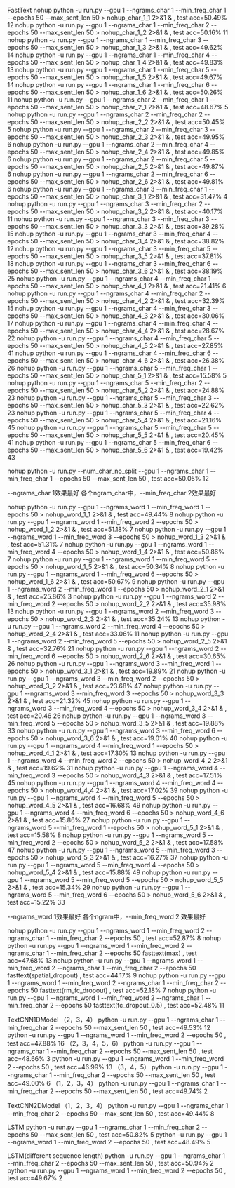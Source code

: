 FastText
nohup python -u run.py --gpu 1 --ngrams_char 1 --min_freq_char 1 --epochs 50 --max_sent_len 50 > nohup_char_1_1 2>&1 &		, test acc=50.49%	12
nohup python -u run.py --gpu 1 --ngrams_char 1 --min_freq_char 2 --epochs 50 --max_sent_len 50 > nohup_char_1_2 2>&1 &		, test acc=50.16%	11
nohup python -u run.py --gpu 1 --ngrams_char 1 --min_freq_char 3 --epochs 50 --max_sent_len 50 > nohup_char_1_3 2>&1 &		, test acc=49.62%	14
nohup python -u run.py --gpu 1 --ngrams_char 1 --min_freq_char 4 --epochs 50 --max_sent_len 50 > nohup_char_1_4 2>&1 &		, test acc=49.83%	13
nohup python -u run.py --gpu 1 --ngrams_char 1 --min_freq_char 5 --epochs 50 --max_sent_len 50 > nohup_char_1_5 2>&1 &		, test acc=49.67%	14
nohup python -u run.py --gpu 1 --ngrams_char 1 --min_freq_char 6 --epochs 50 --max_sent_len 50 > nohup_char_1_6 2>&1 &		, test acc=50.26%	11
nohup python -u run.py --gpu 1 --ngrams_char 2 --min_freq_char 1 --epochs 50 --max_sent_len 50 > nohup_char_2_1 2>&1 &		, test acc=48.67%	5
nohup python -u run.py --gpu 1 --ngrams_char 2 --min_freq_char 2 --epochs 50 --max_sent_len 50 > nohup_char_2_2 2>&1 &		, test acc=50.45%	5
nohup python -u run.py --gpu 1 --ngrams_char 2 --min_freq_char 3 --epochs 50 --max_sent_len 50 > nohup_char_2_3 2>&1 &		, test acc=49.95%	6
nohup python -u run.py --gpu 1 --ngrams_char 2 --min_freq_char 4 --epochs 50 --max_sent_len 50 > nohup_char_2_4 2>&1 &		, test acc=49.85%	6
nohup python -u run.py --gpu 1 --ngrams_char 2 --min_freq_char 5 --epochs 50 --max_sent_len 50 > nohup_char_2_5 2>&1 &		, test acc=49.87%	6
nohup python -u run.py --gpu 1 --ngrams_char 2 --min_freq_char 6 --epochs 50 --max_sent_len 50 > nohup_char_2_6 2>&1 &		, test acc=49.81%	6
nohup python -u run.py --gpu 1 --ngrams_char 3 --min_freq_char 1 --epochs 50 --max_sent_len 50 > nohup_char_3_1 2>&1 &		, test acc=31.47%	4
nohup python -u run.py --gpu 1 --ngrams_char 3 --min_freq_char 2 --epochs 50 --max_sent_len 50 > nohup_char_3_2 2>&1 &		, test acc=40.17%	11
nohup python -u run.py --gpu 1 --ngrams_char 3 --min_freq_char 3 --epochs 50 --max_sent_len 50 > nohup_char_3_3 2>&1 &		, test acc=39.28%	15
nohup python -u run.py --gpu 1 --ngrams_char 3 --min_freq_char 4 --epochs 50 --max_sent_len 50 > nohup_char_3_4 2>&1 &		, test acc=38.82%	12
nohup python -u run.py --gpu 1 --ngrams_char 3 --min_freq_char 5 --epochs 50 --max_sent_len 50 > nohup_char_3_5 2>&1 &		, test acc=37.81%	18
nohup python -u run.py --gpu 1 --ngrams_char 3 --min_freq_char 6 --epochs 50 --max_sent_len 50 > nohup_char_3_6 2>&1 &		, test acc=38.19%	25
nohup python -u run.py --gpu 1 --ngrams_char 4 --min_freq_char 1 --epochs 50 --max_sent_len 50 > nohup_char_4_1 2>&1 &		, test acc=21.41%	6
nohup python -u run.py --gpu 1 --ngrams_char 4 --min_freq_char 2 --epochs 50 --max_sent_len 50 > nohup_char_4_2 2>&1 &		, test acc=32.39%	15
nohup python -u run.py --gpu 1 --ngrams_char 4 --min_freq_char 3 --epochs 50 --max_sent_len 50 > nohup_char_4_3 2>&1 &		, test acc=30.06%	17
nohup python -u run.py --gpu 1 --ngrams_char 4 --min_freq_char 4 --epochs 50 --max_sent_len 50 > nohup_char_4_4 2>&1 &		, test acc=28.67%	22
nohup python -u run.py --gpu 1 --ngrams_char 4 --min_freq_char 5 --epochs 50 --max_sent_len 50 > nohup_char_4_5 2>&1 &		, test acc=27.85%	41
nohup python -u run.py --gpu 1 --ngrams_char 4 --min_freq_char 6 --epochs 50 --max_sent_len 50 > nohup_char_4_6 2>&1 &		, test acc=26.38%	26
nohup python -u run.py --gpu 1 --ngrams_char 5 --min_freq_char 1 --epochs 50 --max_sent_len 50 > nohup_char_5_1 2>&1 &		, test acc=15.58%	5
nohup python -u run.py --gpu 1 --ngrams_char 5 --min_freq_char 2 --epochs 50 --max_sent_len 50 > nohup_char_5_2 2>&1 &		, test acc=24.88%	23
nohup python -u run.py --gpu 1 --ngrams_char 5 --min_freq_char 3 --epochs 50 --max_sent_len 50 > nohup_char_5_3 2>&1 &		, test acc=22.62%	23
nohup python -u run.py --gpu 1 --ngrams_char 5 --min_freq_char 4 --epochs 50 --max_sent_len 50 > nohup_char_5_4 2>&1 &		, test acc=21.16%	45
nohup python -u run.py --gpu 1 --ngrams_char 5 --min_freq_char 5 --epochs 50 --max_sent_len 50 > nohup_char_5_5 2>&1 & 		, test acc=20.45%	41
nohup python -u run.py --gpu 1 --ngrams_char 5 --min_freq_char 6 --epochs 50 --max_sent_len 50 > nohup_char_5_6 2>&1 &		, test acc=19.42%	43

nohup python -u run.py --num_char_no_split --gpu 1 --ngrams_char 1 --min_freq_char 1 --epochs 50 --max_sent_len 50		, test acc=50.05%	12

--ngrams_char 1效果最好
各个ngram_char中，--min_freq_char 2效果最好


nohup python -u run.py --gpu 1 --ngrams_word 1 --min_freq_word 1 --epochs 50 > nohup_word_1_1 2>&1 &		, test acc=49.44%	8
nohup python -u run.py --gpu 1 --ngrams_word 1 --min_freq_word 2 --epochs 50 > nohup_word_1_2 2>&1 &		, test acc=51.18%	7
nohup python -u run.py --gpu 1 --ngrams_word 1 --min_freq_word 3 --epochs 50 > nohup_word_1_3 2>&1 &		, test acc=51.31%	7
nohup python -u run.py --gpu 1 --ngrams_word 1 --min_freq_word 4 --epochs 50 > nohup_word_1_4 2>&1 &		, test acc=50.86%	7
nohup python -u run.py --gpu 1 --ngrams_word 1 --min_freq_word 5 --epochs 50 > nohup_word_1_5 2>&1 &		, test acc=50.34%	8
nohup python -u run.py --gpu 1 --ngrams_word 1 --min_freq_word 6 --epochs 50 > nohup_word_1_6 2>&1 &		, test acc=50.67%	9
nohup python -u run.py --gpu 1 --ngrams_word 2 --min_freq_word 1 --epochs 50 > nohup_word_2_1 2>&1 &		, test acc=25.86%	3
nohup python -u run.py --gpu 1 --ngrams_word 2 --min_freq_word 2 --epochs 50 > nohup_word_2_2 2>&1 &		, test acc=35.98%	13
nohup python -u run.py --gpu 1 --ngrams_word 2 --min_freq_word 3 --epochs 50 > nohup_word_2_3 2>&1 &		, test acc=35.24%	13
nohup python -u run.py --gpu 1 --ngrams_word 2 --min_freq_word 4 --epochs 50 > nohup_word_2_4 2>&1 &		, test acc=33.06%	11
nohup python -u run.py --gpu 1 --ngrams_word 2 --min_freq_word 5 --epochs 50 > nohup_word_2_5 2>&1 &		, test acc=32.76%	21
nohup python -u run.py --gpu 1 --ngrams_word 2 --min_freq_word 6 --epochs 50 > nohup_word_2_6 2>&1 &		, test acc=30.65%	26
nohup python -u run.py --gpu 1 --ngrams_word 3 --min_freq_word 1 --epochs 50 > nohup_word_3_1 2>&1 &		, test acc=19.89%	21
nohup python -u run.py --gpu 1 --ngrams_word 3 --min_freq_word 2 --epochs 50 > nohup_word_3_2 2>&1 &		, test acc=23.68%	47
nohup python -u run.py --gpu 1 --ngrams_word 3 --min_freq_word 3 --epochs 50 > nohup_word_3_3 2>&1 &		, test acc=21.32%	45
nohup python -u run.py --gpu 1 --ngrams_word 3 --min_freq_word 4 --epochs 50 > nohup_word_3_4 2>&1 &		, test acc=20.46	26
nohup python -u run.py --gpu 1 --ngrams_word 3 --min_freq_word 5 --epochs 50 > nohup_word_3_5 2>&1 &		, test acc=19.88%	33
nohup python -u run.py --gpu 1 --ngrams_word 3 --min_freq_word 6 --epochs 50 > nohup_word_3_6 2>&1 &		, test acc=19.01%	40
nohup python -u run.py --gpu 1 --ngrams_word 4 --min_freq_word 1 --epochs 50 > nohup_word_4_1 2>&1 &		, test acc=17.30%	13
nohup python -u run.py --gpu 1 --ngrams_word 4 --min_freq_word 2 --epochs 50 > nohup_word_4_2 2>&1 &		, test acc=19.62%	31
nohup python -u run.py --gpu 1 --ngrams_word 4 --min_freq_word 3 --epochs 50 > nohup_word_4_3 2>&1 &		, test acc=17.51%	45
nohup python -u run.py --gpu 1 --ngrams_word 4 --min_freq_word 4 --epochs 50 > nohup_word_4_4 2>&1 &		, test acc=17.02%	39
nohup python -u run.py --gpu 1 --ngrams_word 4 --min_freq_word 5 --epochs 50 > nohup_word_4_5 2>&1 &		, test acc=16.68%	49
nohup python -u run.py --gpu 1 --ngrams_word 4 --min_freq_word 6 --epochs 50 > nohup_word_4_6 2>&1 &		, test acc=15.86%	27
nohup python -u run.py --gpu 1 --ngrams_word 5 --min_freq_word 1 --epochs 50 > nohup_word_5_1 2>&1 &		, test acc=15.58%	8
nohup python -u run.py --gpu 1 --ngrams_word 5 --min_freq_word 2 --epochs 50 > nohup_word_5_2 2>&1 &		, test acc=17.58%	47
nohup python -u run.py --gpu 1 --ngrams_word 5 --min_freq_word 3 --epochs 50 > nohup_word_5_3 2>&1 &		, test acc=16.27%	37
nohup python -u run.py --gpu 1 --ngrams_word 5 --min_freq_word 4 --epochs 50 > nohup_word_5_4 2>&1 &		, test acc=15.88%	49
nohup python -u run.py --gpu 1 --ngrams_word 5 --min_freq_word 5 --epochs 50 > nohup_word_5_5 2>&1 &		, test acc=15.34%	29
nohup python -u run.py --gpu 1 --ngrams_word 5 --min_freq_word 6 --epochs 50 > nohup_word_5_6 2>&1 &		, test acc=15.22%	33

--ngrams_word 1效果最好
各个ngram中，--min_freq_word 2	效果最好

nohup python -u run.py --gpu 1 --ngrams_word 1 --min_freq_word 2 --ngrams_char 1 --min_freq_char 2 --epochs 50			, test acc=52.87%		8
nohup python -u run.py --gpu 1 --ngrams_word 1 --min_freq_word 2 --ngrams_char 1 --min_freq_char 2 --epochs 50	fasttext(max)		, test acc=47.68%	13
nohup python -u run.py --gpu 1 --ngrams_word 1 --min_freq_word 2 --ngrams_char 1 --min_freq_char 2 --epochs 50	fasttext(spatial_dropout)		, test acc=44.17%	9
nohup python -u run.py --gpu 1 --ngrams_word 1 --min_freq_word 2 --ngrams_char 1 --min_freq_char 2 --epochs 50	fasttext(rm_fc_dropout)			, test acc=52.18%	7
nohup python -u run.py --gpu 1 --ngrams_word 1 --min_freq_word 2 --ngrams_char 1 --min_freq_char 2 --epochs 50	fasttext(fc_dropout_0.5)			, test acc=52.48%	11


TextCNN1DModel
（2，3，4）
python -u run.py --gpu 1 --ngrams_char 1 --min_freq_char 2 --epochs 50 --max_sent_len 50		, test acc=49.53%	12
python -u run.py --gpu 1 --ngrams_word 1 --min_freq_word 2 --epochs 50							, test acc=47.88%	16
（2，3，4，5，6）
python -u run.py --gpu 1 --ngrams_char 1 --min_freq_char 2 --epochs 50 --max_sent_len 50		, test acc=48.66%	3
python -u run.py --gpu 1 --ngrams_word 1 --min_freq_word 2 --epochs 50							, test acc=46.99%	13
（3，4，5）
python -u run.py --gpu 1 --ngrams_char 1 --min_freq_char 2 --epochs 50 --max_sent_len 50		, test acc=49.00%	6
（1，2，3，4）
python -u run.py --gpu 1 --ngrams_char 1 --min_freq_char 2 --epochs 50 --max_sent_len 50		, test acc=49.74%	2


TextCNN2DModel
（1，2，3，4）
python -u run.py --gpu 1 --ngrams_char 1 --min_freq_char 2 --epochs 50 --max_sent_len 50		, test acc=49.44%	8


LSTM
python -u run.py --gpu 1 --ngrams_char 1 --min_freq_char 2 --epochs 50 --max_sent_len 50		, test acc=50.82%	5
python -u run.py --gpu 1 --ngrams_word 1 --min_freq_word 2 --epochs 50							, test acc=48.49%	5

LSTM(different sequence length)
python -u run.py --gpu 1 --ngrams_char 1 --min_freq_char 2 --epochs 50 --max_sent_len 50		, test acc=50.94%   2
python -u run.py --gpu 1 --ngrams_word 1 --min_freq_word 2 --epochs 50							, test acc=49.67%	2